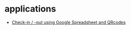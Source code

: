 # applications

+ [Check-in / -out using Google Spreadsheet and QRcodes](https://youtu.be/0PtnVvrVTCY)
